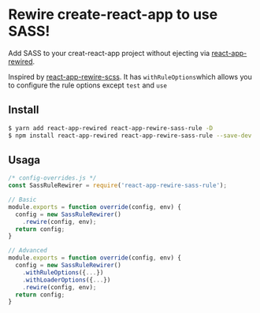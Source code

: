 # Rewire create-react-app to use SASS!

Add SASS to your creat-react-app project without ejecting via [react-app-rewired](https://github.com/timarney/react-app-rewired).

Inspired by [react-app-rewire-scss](https://github.com/aze3ma/react-app-rewire-scss). It has `withRuleOptions`which allows you to configure the rule options except `test` and `use`

## Install

```bash
$ yarn add react-app-rewired react-app-rewire-sass-rule -D
$ npm install react-app-rewired react-app-rewire-sass-rule --save-dev
```

## Usaga
```javascript
/* config-overrides.js */
const SassRuleRewirer = require('react-app-rewire-sass-rule');

// Basic
module.exports = function override(config, env) {
  config = new SassRuleRewirer()
    .rewire(config, env);
  return config;
}

// Advanced
module.exports = function override(config, env) {
  config = new SassRuleRewirer()
    .withRuleOptions({...})
    .withLoaderOptions({...})
    .rewire(config, env);
  return config;
}
```
